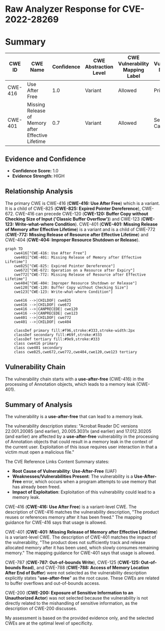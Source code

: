 # Raw Analyzer Response for CVE-2022-28269

# Summary
| CWE ID | CWE Name | Confidence | CWE Abstraction Level | CWE Vulnerability Mapping Label | CWE-Vulnerability Mapping Notes |
|---|---|---|---|---|---|
| CWE-416 | Use After Free | 1.0 | Variant | Allowed | Primary CWE |
| CWE-401 | Missing Release of Memory after Effective Lifetime | 0.7 | Variant | Allowed | Secondary Candidate |

## Evidence and Confidence

*   **Confidence Score:** 1.0
*   **Evidence Strength:** HIGH

## Relationship Analysis
The primary CWE is CWE-416 (**CWE-416: Use After Free**) which is a variant. It is a child of CWE-825 (**CWE-825: Expired Pointer Dereference**), CWE-672. CWE-416 can precede CWE-120 (**CWE-120: Buffer Copy without Checking Size of Input ('Classic Buffer Overflow')**) and CWE-123 (**CWE-123: Write-what-where Condition**). CWE-401 (**CWE-401: Missing Release of Memory after Effective Lifetime**) is a variant and is a child of CWE-772 (**CWE-772: Missing Release of Resource after Effective Lifetime**) and CWE-404 (**CWE-404: Improper Resource Shutdown or Release**).

```mermaid
graph TD
    cwe416["CWE-416: Use After Free"]
    cwe401["CWE-401: Missing Release of Memory after Effective Lifetime"]
    cwe825["CWE-825: Expired Pointer Dereference"]
    cwe672["CWE-672: Operation on a Resource after Expiry"]
    cwe772["CWE-772: Missing Release of Resource after Effective Lifetime"]
    cwe404["CWE-404: Improper Resource Shutdown or Release"]
    cwe120["CWE-120: Buffer Copy without Checking Size"]
    cwe123["CWE-123: Write-what-where Condition"]

    cwe416 -->|CHILDOF| cwe825
    cwe416 -->|CHILDOF| cwe672
    cwe416 -->|CANPRECEDE| cwe120
    cwe416 -->|CANPRECEDE| cwe123
    cwe401 -->|CHILDOF| cwe772
    cwe401 -->|CHILDOF| cwe404

    classDef primary fill:#f96,stroke:#333,stroke-width:2px
    classDef secondary fill:#69f,stroke:#333
    classDef tertiary fill:#9e9,stroke:#333
    class cwe416 primary
    class cwe401 secondary
    class cwe825,cwe672,cwe772,cwe404,cwe120,cwe123 tertiary
```

## Vulnerability Chain
The vulnerability chain starts with a **use-after-free** (CWE-416) in the processing of Annotation objects, which leads to a memory leak (CWE-401).

## Summary of Analysis
The vulnerability is a **use-after-free** that can lead to a memory leak.

The vulnerability description states: "Acrobat Reader DC versions 22.001.20085 (and earlier), 20.005.3031x (and earlier) and 17.012.30205 (and earlier) are affected by a **use-after-free** vulnerability in the processing of Annotation objects that could result in a memory leak in the context of the current user. Exploitation of this issue requires user interaction in that a victim must open a malicious file."

The CVE Reference Links Content Summary states:
*   **Root Cause of Vulnerability**: **Use-After-Free** (UAF)
*   **Weaknesses/Vulnerabilities Present**: The vulnerability is a **Use-After-Free** error, which occurs when a program attempts to use memory that has already been freed.
*   **Impact of Exploitation**: Exploitation of this vulnerability could lead to a memory leak.

CWE-416 (**CWE-416: Use After Free**) is a variant-level CWE. The description of CWE-416 matches the vulnerability description, "The product reuses or references memory after it has been freed." The mapping guidance for CWE-416 says that usage is allowed.

CWE-401 (**CWE-401: Missing Release of Memory after Effective Lifetime**) is a variant-level CWE. The description of CWE-401 matches the impact of the vulnerability, "The product does not sufficiently track and release allocated memory after it has been used, which slowly consumes remaining memory." The mapping guidance for CWE-401 says that usage is allowed.

CWE-787 (**CWE-787: Out-of-bounds Write**), CWE-125 (**CWE-125: Out-of-bounds Read**), and CWE-788 (**CWE-788: Access of Memory Location After End of Buffer**) were not selected as the vulnerability description explicitly states "**use-after-free**" as the root cause. These CWEs are related to buffer overflows and out-of-bounds access.

CWE-200 (**CWE-200: Exposure of Sensitive Information to an Unauthorized Actor**) was not selected because the vulnerability is not directly related to the mishandling of sensitive information, as the description of CWE-200 discusses.

My assessment is based on the provided evidence only, and the selected CWEs are at the optimal level of specificity.